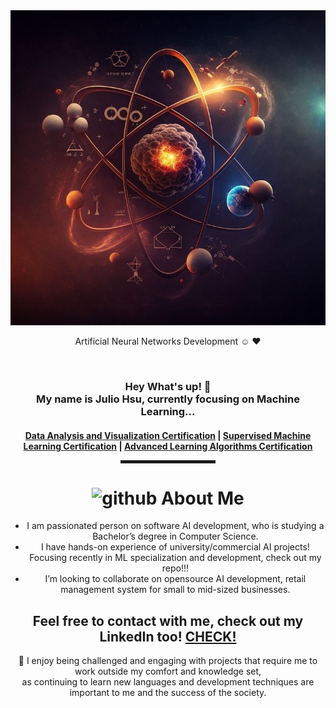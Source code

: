 <div align="center">
  <img src="./ai.jpeg" alt="React's Header">
  
  Artificial Neural Networks Development ☺️ ❤️

  <br>
  
<h3>Hey What's up! 👋  <br> My name is Julio Hsu, currently focusing on Machine Learning...<br> </h3>

<h4> <a href="https://coursera.org/share/8047a087cf018e6eee05cdfdcf76001c">Data Analysis and Visualization Certification</a> | <a href="https://coursera.org/share/d0407e9d8b29cacd83bedfd96dbc4d4f">Supervised Machine Learning Certification</a> | <a href="https://coursera.org/share/9b224ae85c1db4f4620d917b1c895669">Advanced Learning Algorithms Certification</a>

<hr width="30%" style="height:5px;">
  
<h1 align="center"> <img height="40" width="40" alt="github" src="https://cdn.jsdelivr.net/npm/simple-icons@v3/icons/github.svg" /> About Me </h1>

- I am passionated person on software AI development, who is studying a Bachelor’s degree in Computer Science.
- I have hands-on experience of university/commercial AI projects! Focusing recently in ML specialization and development, check out my repo!!!
- I’m looking to collaborate on opensource AI development, retail management system for small to mid-sized businesses.
  
<h2 align="center"> Feel free to contact with me, check out my LinkedIn too! <a href="https://www.linkedin.com/in/juliohsu/" target="_blank">CHECK!</a> </h2>
  
🥰  I enjoy being challenged and engaging with projects that require me to work outside my comfort and knowledge set, <br>
as continuing to learn new languages  and development techniques are important to me and the success of the society. <br>
